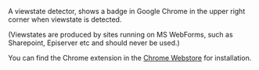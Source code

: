 A viewstate detector, shows a badge in Google Chrome in the upper right corner when viewstate is detected.

(Viewstates are produced by sites running on MS WebForms, such as Sharepoint, Episerver etc and should never be used.)

You can find the Chrome extension in the [Chrome Webstore](https://chrome.google.com/webstore/detail/viewstate-detector/imjmfjlhlmpogimhbcijdnjmkhoojhfo) for installation.